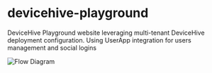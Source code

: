 # devicehive-playground
DeviceHive Playground website leveraging multi-tenant DeviceHive deployment configuration.
Using UserApp integration for users management and social logins

![Flow Diagram](diagram.png "Flow Diagram")

